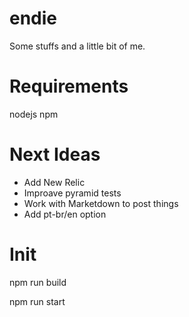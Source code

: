 # endie
Some stuffs and a little bit of me.

# Requirements
nodejs
npm

# Next Ideas
- Add New Relic
- Improave pyramid tests
- Work with Marketdown to post things
- Add pt-br/en option

# Init
  npm run build

  npm run start